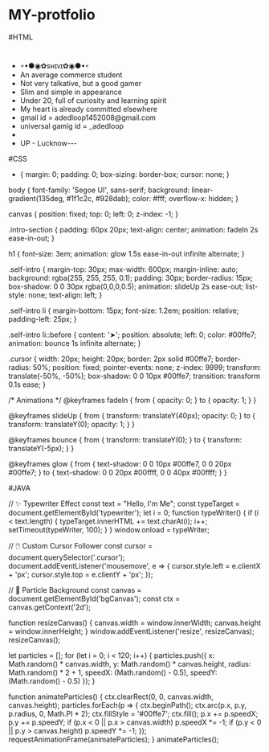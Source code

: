 # MY-protfolio

#HTML
<!DOCTYPE html>
<html lang="en">
<head>
  <meta charset="UTF-8" />
  <meta name="viewport" content="width=device-width, initial-scale=1.0" />
  <title>My Portfolio</title>
  <link rel="stylesheet" href="styles.css" />
  <style>*{cursor:none;}</style>
</head>
<body>
  <!-- Particle Canvas -->
  <canvas id="bgCanvas"></canvas>

  <!-- Intro Section -->
  <div class="intro-section">
    <h1 id="typewriter"></h1>
    <ul class="self-intro">
      <li>◦•●◉✿sʜɪᴠɪ✿◉●•◦
        <li>An average commerce student</li>
      <li>Not very talkative, but a good gamer</li>
      <li>Slim and simple in appearance</li>
      <li>Under 20, full of curiosity and learning spirit</li>
      <li>My heart is already committed elsewhere</li>
      <li>gmail id = adedloop1452008@gmail.com</li>
      <li>universal gamig id = _adedloop<li>
       <li>UP - Lucknow---
    </ul>
  </div>

  <!-- Custom Cursor -->
  <div class="cursor"></div>

  <!-- Sound Effect -->
  <audio id="clickSound" src="click.mp3" preload="auto"></audio>

  <!-- Scripts -->
  <script src="scripts.js"></script>
  <script>
    document.querySelectorAll('li, h1').forEach(el => {
      el.addEventListener('click', () => {
        document.getElementById('clickSound').play();
      });
    });
  </script>

#CSS 

* {
  margin: 0;
  padding: 0;
  box-sizing: border-box;
  cursor: none;
}

body {
  font-family: 'Segoe UI', sans-serif;
  background: linear-gradient(135deg, #1f1c2c, #928dab);
  color: #fff;
  overflow-x: hidden;
}

canvas {
  position: fixed;
  top: 0;
  left: 0;
  z-index: -1;
}

.intro-section {
  padding: 60px 20px;
  text-align: center;
  animation: fadeIn 2s ease-in-out;
}

h1 {
  font-size: 3em;
  animation: glow 1.5s ease-in-out infinite alternate;
}

.self-intro {
  margin-top: 30px;
  max-width: 600px;
  margin-inline: auto;
  background: rgba(255, 255, 255, 0.1);
  padding: 30px;
  border-radius: 15px;
  box-shadow: 0 0 30px rgba(0,0,0,0.5);
  animation: slideUp 2s ease-out;
  list-style: none;
  text-align: left;
}

.self-intro li {
  margin-bottom: 15px;
  font-size: 1.2em;
  position: relative;
  padding-left: 25px;
}

.self-intro li::before {
  content: '➤';
  position: absolute;
  left: 0;
  color: #00ffe7;
  animation: bounce 1s infinite alternate;
}

.cursor {
  width: 20px;
  height: 20px;
  border: 2px solid #00ffe7;
  border-radius: 50%;
  position: fixed;
  pointer-events: none;
  z-index: 9999;
  transform: translate(-50%, -50%);
  box-shadow: 0 0 10px #00ffe7;
  transition: transform 0.1s ease;
}

/* Animations */
@keyframes fadeIn {
  from { opacity: 0; }
  to { opacity: 1; }
}

@keyframes slideUp {
  from { transform: translateY(40px); opacity: 0; }
  to { transform: translateY(0); opacity: 1; }
}

@keyframes bounce {
  from { transform: translateY(0); }
  to { transform: translateY(-5px); }
}

@keyframes glow {
  from { text-shadow: 0 0 10px #00ffe7, 0 0 20px #00ffe7; }
  to { text-shadow: 0 0 20px #00ffff, 0 0 40px #00ffff; }
}


#JAVA

// ✨ Typewriter Effect
const text = "Hello, I'm Me";
const typeTarget = document.getElementById('typewriter');
let i = 0;
function typeWriter() {
  if (i < text.length) {
    typeTarget.innerHTML += text.charAt(i);
    i++;
    setTimeout(typeWriter, 100);
  }
}
window.onload = typeWriter;

// 🖱️ Custom Cursor Follower
const cursor = document.querySelector('.cursor');
document.addEventListener('mousemove', e => {
  cursor.style.left = e.clientX + 'px';
  cursor.style.top = e.clientY + 'px';
});

// 🌌 Particle Background
const canvas = document.getElementById('bgCanvas');
const ctx = canvas.getContext('2d');

function resizeCanvas() {
  canvas.width = window.innerWidth;
  canvas.height = window.innerHeight;
}
window.addEventListener('resize', resizeCanvas);
resizeCanvas();

let particles = [];
for (let i = 0; i < 120; i++) {
  particles.push({
    x: Math.random() * canvas.width,
    y: Math.random() * canvas.height,
    radius: Math.random() * 2 + 1,
    speedX: (Math.random() - 0.5),
    speedY: (Math.random() - 0.5)
  });
}

function animateParticles() {
  ctx.clearRect(0, 0, canvas.width, canvas.height);
  particles.forEach(p => {
    ctx.beginPath();
    ctx.arc(p.x, p.y, p.radius, 0, Math.PI * 2);
    ctx.fillStyle = '#00ffe7';
    ctx.fill();
    p.x += p.speedX;
    p.y += p.speedY;
    if (p.x < 0 || p.x > canvas.width) p.speedX *= -1;
    if (p.y < 0 || p.y > canvas.height) p.speedY *= -1;
  });
  requestAnimationFrame(animateParticles);
}
animateParticles();

</body>
</html>

